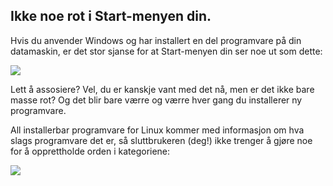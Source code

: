 <?php require("../../entete.php");?> <?php require("../../base.php");?> <?php require("../../fonctions.php");?>

<div id="corps">

<h2>Ikke noe rot i Start-menyen din.</h2>

<p>Hvis du anvender Windows og har installert en del programvare på din datamaskin, er det stor sjanse for at Start-menyen din ser noe ut som dette:</p>

<img src="Images/windows_7_start_menu.png">

<p>Lett å assosiere? Vel, du er kanskje vant med det nå, men er det ikke bare masse rot? Og det blir bare værre og værre hver gang du installerer ny programvare.</p>

<p>All installerbar programvare for Linux kommer med informasjon om hva slags programvare det er, så sluttbrukeren (deg!) ikke trenger å gjøre noe for å opprettholde orden i kategoriene:</p>

<img src="Images/categories_menu.png">

</div>
</body>
</html>
